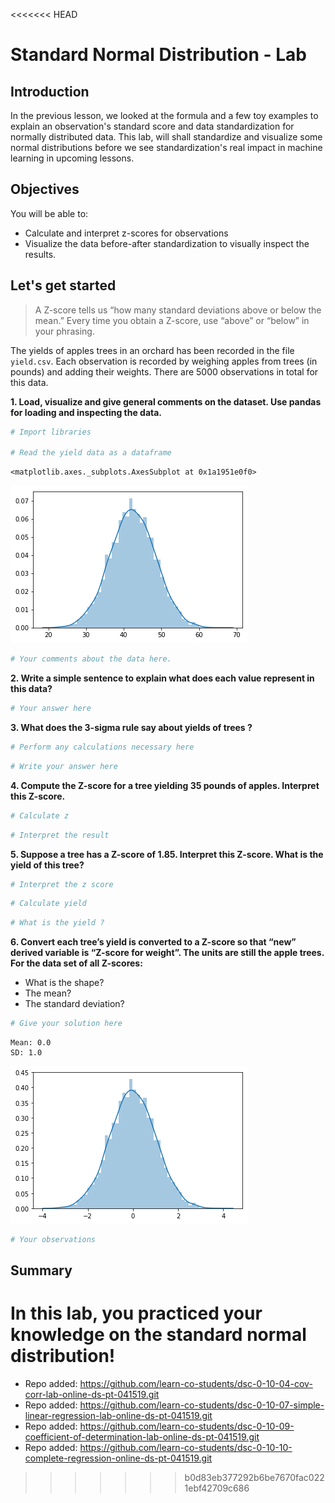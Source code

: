 <<<<<<< HEAD

# Standard Normal Distribution - Lab

## Introduction

In the previous lesson, we looked at the formula and a few toy examples to explain an observation's standard score and data standardization for normally distributed data. This lab, will shall standardize and visualize some normal distributions before we see standardization's real impact in machine learning in upcoming lessons. 

## Objectives

You will be able to:

* Calculate and interpret z-scores for observations
* Visualize the data before-after standardization to visually inspect the results. 

## Let's get started

> A Z-score tells us “how many standard deviations above or below the mean.” Every time you obtain a Z-score, use “above” or “below” in your phrasing.

The yields of apples trees in an orchard has been recorded in the file `yield.csv`. Each observation is recorded by weighing apples from trees (in pounds) and adding their weights. There are 5000 observations in total for this data. 

**1. Load, visualize and give general comments on the dataset. Use pandas for loading and inspecting the data.**


```python
# Import libraries

# Read the yield data as a dataframe

```




    <matplotlib.axes._subplots.AxesSubplot at 0x1a1951e0f0>




![png](index_files/index_2_1.png)



```python
# Your comments about the data here. 


```

**2. Write a simple sentence to explain what does each value represent in this data?**


```python
# Your answer here


```

**3. What does the 3-sigma rule say about yields of trees ?**


```python
# Perform any calculations necessary here


```


```python
# Write your answer here 


```

**4. Compute the Z-score for a tree yielding 35 pounds of apples. Interpret this Z-score.**


```python
# Calculate z

```


```python
# Interpret the result


```

**5. Suppose a tree has a Z-score of 1.85. Interpret this Z-score. What is the yield of this tree?**



```python
# Interpret the z score


```


```python
# Calculate yield

```


```python
# What is the yield ?

```

**6. Convert each tree’s yield is converted to a Z-score so that “new” derived variable is “Z-score for weight”. The units are still the apple trees. For the data set of all Z-scores:**
* What is the shape? 
* The mean? 
* The standard deviation?


```python
# Give your solution here 
```

    Mean: 0.0
    SD: 1.0



![png](index_files/index_17_1.png)



```python
# Your observations

```

## Summary 

In this lab, you practiced your knowledge on the standard normal distribution!
=======

- Repo added: https://github.com/learn-co-students/dsc-0-10-04-cov-corr-lab-online-ds-pt-041519.git
- Repo added: https://github.com/learn-co-students/dsc-0-10-07-simple-linear-regression-lab-online-ds-pt-041519.git
- Repo added: https://github.com/learn-co-students/dsc-0-10-09-coefficient-of-determination-lab-online-ds-pt-041519.git
- Repo added: https://github.com/learn-co-students/dsc-0-10-10-complete-regression-online-ds-pt-041519.git
>>>>>>> b0d83eb377292b6be7670fac0221ebf42709c686
